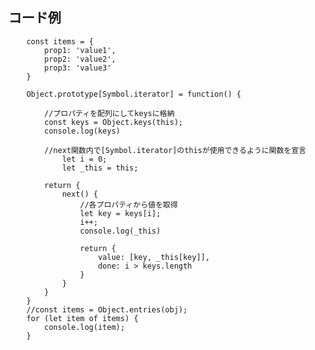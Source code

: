## コード例

        const items = {
        	prop1: 'value1',
        	prop2: 'value2',
        	prop3: 'value3'
        }
        
        Object.prototype[Symbol.iterator] = function() {
        
        	//プロパティを配列にしてkeysに格納
        	const keys = Object.keys(this); 
        	console.log(keys)
        
        	//next関数内で[Symbol.iterator]のthisが使用できるように関数を宣言
        		let i = 0;
        		let _this = this;
        
        	return {
        		next() {
        			//各プロパティから値を取得
        			let key = keys[i];
        			i++;
        			console.log(_this)
        
        			return {
        				value: [key, _this[key]],
        				done: i > keys.length
        			}
        		}
        	}
        }
        //const items = Object.entries(obj);
        for (let item of items) {
        	console.log(item);
        }
